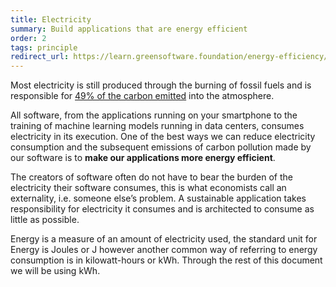 ```yaml
---
title: Electricity
summary: Build applications that are energy efficient
order: 2
tags: principle
redirect_url: https://learn.greensoftware.foundation/energy-efficiency/
---
```


Most electricity is still produced through the burning of fossil fuels and is responsible for [49% of the carbon emitted](https://ourworldindata.org/co2-and-other-greenhouse-gas-emissions#co2-emissions-by-sector) into the atmosphere.

All software, from the applications running on your smartphone to the training of machine learning models running in data centers, consumes electricity in its execution. One of the best ways we can reduce electricity consumption and the subsequent emissions of carbon pollution made by our software is to **make our applications more energy efficient**.

The creators of software often do not have to bear the burden of the electricity their software consumes, this is what economists call an externality, i.e. someone else’s problem. A sustainable application takes responsibility for electricity it consumes and is architected to consume as little as possible.

Energy is a measure of an amount of electricity used, the standard unit for Energy is Joules or J however another common way of referring to energy consumption is in kilowatt-hours or kWh. Through the rest of this document we will be using kWh.
